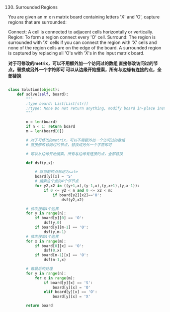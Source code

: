 130. Surrounded Regions

You are given an m x n matrix board containing letters 'X' and 'O', capture regions that are surrounded:

Connect: A cell is connected to adjacent cells horizontally or vertically.
Region: To form a region connect every 'O' cell.
Surround: The region is surrounded with 'X' cells if you can connect the region with 'X' cells and none of the region cells are on the edge of the board.
A surrounded region is captured by replacing all 'O's with 'X's in the input matrix board.

**对于可修改的metrix，可以不用额外加一个访问过的数组
  直接修改访问过的节点，替换成另外一个字符即可
 可以从边缘开始搜索，所有与边缘有连接的点，全部替换**

```python

class Solution(object):
    def solve(self, board):
        """
        :type board: List[List[str]]
        :rtype: None Do not return anything, modify board in-place instead.
        """

        n = len(board)
        if n < 1: return board
        m = len(board[0])

        # 对于可修改的metrix，可以不用额外加一个访问过的数组
        # 直接修改访问过的节点，替换成另外一个字符即可

        # 可以从边缘开始搜索，所有与边缘有连接的点，全部替换

        def dsf(y,x):

            # 将当前的点标记为safe
            board[y][x] = 'S'
            # 搜索这个点的4个邻节点
            for y2,x2 in ((y+1,x),(y-1,x),(y,x+1),(y,x-1)):
                if 0 <= y2 < n and 0 <= x2 < m:
                    if board[y2][x2]=='O':
                        dsf(y2,x2)

        # 依次搜索4个边界
        for y in range(n):
            if board[y][0] == 'O':
                dsf(y,0)
            if board[y][m-1] == 'O':
                dsf(y,m-1)
        # 依次搜索4个边界
        for x in range(m):
            if board[0][x] == 'O':
                dsf(0,x)
            if board[n-1][x] == 'O':
                dsf(n-1,x)

        # 做最后的处理
        for y in range(n):
            for x in range(m):
                if board[y][x] == 'S':
                    board[y][x] = 'O'
                elif board[y][x] == 'O':
                    board[y][x] = 'X' 

        return board

```
